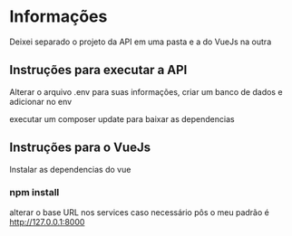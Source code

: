 # Informações

Deixei separado o projeto da API em uma pasta e a do VueJs na outra

## Instruções para executar a API

Alterar o arquivo .env para suas informações, criar um banco de dados e adicionar no env

executar um composer update para baixar as dependencias

## Instruções para o VueJs

Instalar as dependencias do vue

### npm install

alterar o base URL nos services caso necessário pôs o meu padrão é http://127.0.0.1:8000


